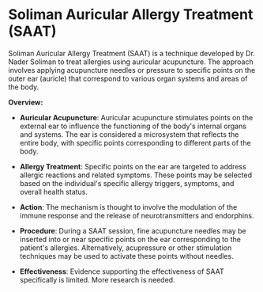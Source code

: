 # Soliman Auricular Allergy Treatment (SAAT)

Soliman Auricular Allergy Treatment (SAAT) is a technique developed by Dr. Nader Soliman to treat allergies using auricular acupuncture. The approach involves applying acupuncture needles or pressure to specific points on the outer ear (auricle) that correspond to various organ systems and areas of the body.

**Overview:**

* **Auricular Acupuncture**: Auricular acupuncture stimulates points on the external ear to influence the functioning of the body's internal organs and systems. The ear is considered a microsystem that reflects the entire body, with specific points corresponding to different parts of the body.

* **Allergy Treatment**: Specific points on the ear are targeted to address allergic reactions and related symptoms. These points may be selected based on the individual's specific allergy triggers, symptoms, and overall health status.

* **Action**: The mechanism is thought to involve the modulation of the immune response and the release of neurotransmitters and endorphins. 
  
* **Procedure**: During a SAAT session, fine acupuncture needles may be inserted into or near specific points on the ear corresponding to the patient's allergies. Alternatively, acupressure or other stimulation techniques may be used to activate these points without needles.

* **Effectiveness**: Evidence supporting the effectiveness of SAAT specifically is limited. More research is needed.
